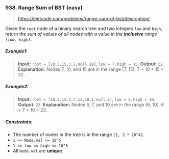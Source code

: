 ### 938. Range Sum of BST (easy)

> https://leetcode.com/problems/range-sum-of-bst/description/

Given the `root` node of a binary search tree and two integers `low` and `high`, return _the sum of values of all nodes with a value in the **inclusive** range `[low, high]`_.

##### Example1:

> **Input:** `root = [10,5,15,3,7,null,18]`, `low = 7`, `high = 15`.
> **Output:** `32`.
> **Explanation:** Nodes 7, 10, and 15 are in the range [7, 15]. 7 + 10 + 15 = 32.

##### Example2:

> **Input:** `root = [10,5,15,3,7,13,18,1,null,6]`, `low = 6`, `high = 10`.
> **Output:** `23`.
> **Explanation:** Nodes 6, 7, and 10 are in the range [6, 10]. 6 + 7 + 10 = 23.

##### Constraints:

- The number of nodes in the tree is in the range `[1, 2 * 10^4]`.
- `1 <= Node.val <= 10^5`
- `1 <= low <= high <= 10^5`
- All `Node.val` are **unique**.
